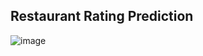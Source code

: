 ## Restaurant Rating Prediction

![image](https://github.com/Mihir55555/Restaurant_Rating_Prediction_ML/assets/122558874/634c0b2e-ab14-47b4-9f4c-d3c9f3cdff8a)
